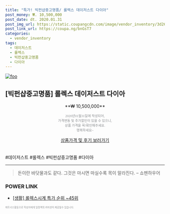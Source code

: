 ```yaml
--- 
title: "특가! 빅펀샵중고명품/ 롤렉스 데이저스트 다이아" 
post_money: ₩. 10,500,000 
post_date: dt. 2020.01.31 
post_img_url: https://static.coupangcdn.com/image/vendor_inventory/3d26/81dba3150839da83213d008c058de36d2b323a27e142e91a3bc953018ad9.jpg 
post_link_url: https://coupa.ng/bnGsT7 
categories: 
  - vendor_inventory 
tags: 
  - 데이저스트 
  - 롤렉스 
  - 빅펀샵중고명품 
  - 다이아 
--- 
```

[![foo](https://static.coupangcdn.com/image/vendor_inventory/3d26/81dba3150839da83213d008c058de36d2b323a27e142e91a3bc953018ad9.jpg)](https://coupa.ng/bnGsT7) 

## [빅펀샵중고명품] 롤렉스 데이저스트 다이아 
<p style="text-align: center;">**₩ 10,500,000**</p> 
<p style="text-align: center;"><span style="color: #898c8f; font-family: Georgia,Times,serif; font-size: 0.75em;">2020년01월31일에 작성되어, <br>가격변동 및 추가할인이 있을 수 있으니,<br> 상품 가격을 꼭!확인해주세요.<br>행복하세요~</span> 
</p>	 
<div markdown="0" style="text-align: center;"><a href="https://coupa.ng/bnGsT7" class="btn btn--success">상품가격 및 후기 보러가기</a></div> 
<br><br> 
  #데이저스트 #롤렉스 #빅펀샵중고명품 #다이아 
<hr> 

> 돈이란 바닷물과도 같다. 그것은 마시면 마실수록 목이 말라진다. – 쇼펜하우어 


### POWER LINK

* <a href="https://blog.naver.com/sakai111/221790841902" target="_blank"> [생활] 롤렉스시계 특가 순위 ~45위</a>

<span style="color: #898c8f; font-family: Georgia,Times,serif; font-size: 0.55em;">파트너스활동으로 작성자에게 일정액의 커미션이 제공될수 있습니다.</span> 
